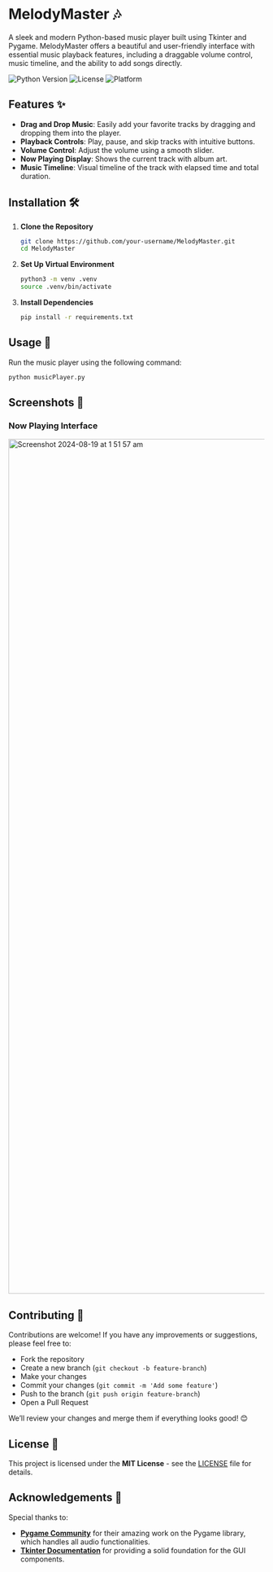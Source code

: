 # MelodyMaster 🎶

A sleek and modern Python-based music player built using Tkinter and Pygame. MelodyMaster offers a beautiful and user-friendly interface with essential music playback features, including a draggable volume control, music timeline, and the ability to add songs directly.

![Python Version](https://img.shields.io/badge/python-3.12-blue)
![License](https://img.shields.io/badge/license-MIT-green)
![Platform](https://img.shields.io/badge/platform-macOS-lightgrey)

## Features ✨

- **Drag and Drop Music**: Easily add your favorite tracks by dragging and dropping them into the player.
- **Playback Controls**: Play, pause, and skip tracks with intuitive buttons.
- **Volume Control**: Adjust the volume using a smooth slider.
- **Now Playing Display**: Shows the current track with album art.
- **Music Timeline**: Visual timeline of the track with elapsed time and total duration.

## Installation 🛠️

1. **Clone the Repository**

    ```bash
    git clone https://github.com/your-username/MelodyMaster.git
    cd MelodyMaster
    ```

2. **Set Up Virtual Environment**

    ```bash
    python3 -m venv .venv
    source .venv/bin/activate
    ```

3. **Install Dependencies**

    ```bash
    pip install -r requirements.txt
    ```

## Usage 🚀

Run the music player using the following command:

```bash
python musicPlayer.py
```






## Screenshots 📸

### Now Playing Interface
<img width="1680" alt="Screenshot 2024-08-19 at 1 51 57 am" src="https://github.com/user-attachments/assets/86face1b-d938-44d0-b62f-78513155e0ad">

## Contributing 🤝

Contributions are welcome! If you have any improvements or suggestions, please feel free to:

- Fork the repository
- Create a new branch (`git checkout -b feature-branch`)
- Make your changes
- Commit your changes (`git commit -m 'Add some feature'`)
- Push to the branch (`git push origin feature-branch`)
- Open a Pull Request

We’ll review your changes and merge them if everything looks good! 😊

## License 📄

This project is licensed under the **MIT License** - see the [LICENSE](LICENSE) file for details.

## Acknowledgements 🙏

Special thanks to:

- **[Pygame Community](https://www.pygame.org/contribute.html)** for their amazing work on the Pygame library, which handles all audio functionalities.
- **[Tkinter Documentation](https://docs.python.org/3/library/tkinter.html)** for providing a solid foundation for the GUI components.
